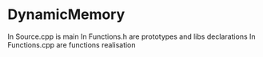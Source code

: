 # DynamicMemory
In Source.cpp is main
In Functions.h are prototypes and libs declarations
In Functions.cpp are functions realisation

